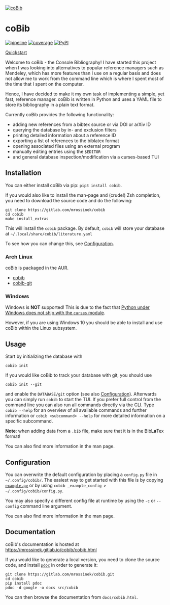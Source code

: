 [![coBib](https://gitlab.com/mrossinek/cobib/-/raw/master/logo/cobib_logo.svg)](https://mrossinek.gitlab.io/cobib/cobib.html)

# coBib

[![pipeline](https://gitlab.com/mrossinek/cobib/badges/master/pipeline.svg)](https://gitlab.com/mrossinek/cobib/-/pipelines)
[![coverage](https://gitlab.com/mrossinek/cobib/badges/master/coverage.svg)](https://gitlab.com/mrossinek/cobib/-/graphs/master/charts)
[![PyPI](https://img.shields.io/pypi/v/cobib)](https://pypi.org/project/cobib/)

[Quickstart](https://mrossinek.gitlab.io/programming/introducing-cobib/)

Welcome to coBib - the Console Bibliography!
I have started this project when I was looking into alternatives to popular
reference managers such as Mendeley, which has more features than I use on a
regular basis and does not allow me to work from the command line which is
where I spent most of the time that I spent on the computer.

Hence, I have decided to make it my own task of implementing a simple, yet
fast, reference manager. coBib is written in Python and uses a YAML file to
store its bibliography in a plain text format.

Currently coBib provides the following functionality:
* adding new references from a bibtex source or via DOI or arXiv ID
* querying the database by in- and exclusion filters
* printing detailed information about a reference ID
* exporting a list of references to the biblatex format
* opening associated files using an external program
* manually editing entries using the `$EDITOR`
* and general database inspection/modification via a curses-based TUI

## Installation
You can either install coBib via pip: `pip3 install cobib`.

If you would also like to install the man-page and (crude!) Zsh completion,
you need to download the source code and do the following:
```
git clone https://gitlab.com/mrossinek/cobib
cd cobib
make install_extras
```

This will install the `cobib` package. By default, `cobib` will store your
database at `~/.local/share/cobib/literature.yaml`

To see how you can change this, see [Configuration](#Configuration).

### Arch Linux
coBib is packaged in the AUR.
* [cobib](https://aur.archlinux.org/packages/cobib/)
* [cobib-git](https://aur.archlinux.org/packages/cobib-git/)

### Windows
Windows is **NOT** supported!
This is due to the fact that [Python under Windows does not ship with the `curses` module][1].

However, if you are using Windows 10 you should be able to install and use coBib
within the Linux subsystem.

[1]: https://docs.python.org/3/howto/curses.html#what-is-curses

## Usage
Start by initializing the database with
```
cobib init
```
If you would like coBib to track your database with git, you should use
```
cobib init --git
```
and enable the `DATABASE/git` option (see also [Configuration](#Configuration)).
Afterwards you can simply run `cobib` to start the TUI.
If you prefer full control from the command line you can also run all commands
directly via the CLI. Type `cobib --help` for an overview of all available
commands and further information or `cobib <subcommand> --help` for more
detailed information on a specific subcommand.

**Note**: when adding data from a `.bib` file, make sure that it is in the Bib**La**Tex format!

You can also find more information in the man page.


## Configuration
You can overwrite the default configuration by placing a `config.py` file in `~/.config/cobib/`.
The easiest way to get started with this file is by copying [`example.py`](https://gitlab.com/mrossinek/cobib/-/blob/master/src/cobib/config/example.py)
or by using `cobib _example_config > ~/.config/cobib/config.py`.

You may also specify a different config file at runtime by using the `-c` or `--config` command line argument.

You can also find more information in the man page.

## Documentation
coBib's documentation is hosted at https://mrossinek.gitlab.io/cobib/cobib.html

If you would like to generate a local version, you need to clone the source code, and install
[`pdoc`](https://github.com/mitmproxy/pdoc) in order to generate it:
```
git clone https://gitlab.com/mrossinek/cobib.git
cd cobib
pip install pdoc
pdoc -d google -o docs src/cobib
```
You can then browse the documentation from `docs/cobib.html`.

[//]: # ( vim: set ft=markdown: )
